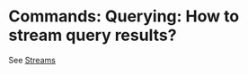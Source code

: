 # Commands: Querying: How to stream query results?

See [Streams](../../../client-api/commands/documents/stream)
